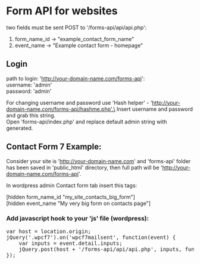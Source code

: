 # Form API for websites

two fields must be sent POST to '/forms-api/api/api.php':
1. form_name_id -> "example_contact_form_name"
2. event_name -> "Example contact form - homepage"

## Login

path to login: 'http://your-domain-name.com/forms-api': \
username: 'admin'\
password: 'admin'

For changing username and password use 'Hash helper' - 'http://your-domain-name.com/forms-api/hashme.php'.\
Insert username and password and grab this string.\
Open 'forms-api/index.php' and replace default admin string with generated.

## Contact Form 7 Example: 

Consider your site is 'http://your-domain-name.com' and 'forms-api' folder has been saved in 'public_html' directory, then full path will be 'http://your-domain-name.com/forms-api'.

In wordpress admin Contact form tab insert this tags:

[hidden form_name_id "my_site_contacts_big_form"] \
[hidden event_name "My very big form on contacts page"]

### Add javascript hook to your 'js' file (wordpress):

<pre>
var host = location.origin;
jQuery('.wpcf7').on('wpcf7mailsent', function(event) {
	var inputs = event.detail.inputs;
	jQuery.post(host + '/forms-api/api/api.php', inputs, function(data) {});
});
</pre>



